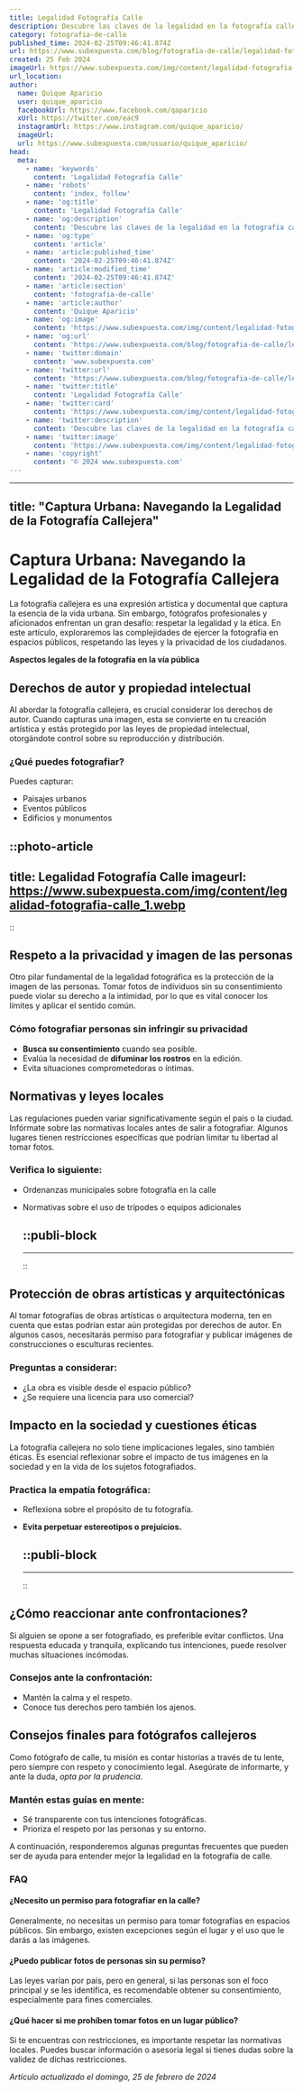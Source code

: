 ```yaml
---
title: Legalidad Fotografía Calle
description: Descubre las claves de la legalidad en la fotografía callejera. Protege tu obra y respeta los derechos sin sacrificar la creatividad.
category: fotografia-de-calle
published_time: 2024-02-25T09:46:41.874Z
url: https://www.subexpuesta.com/blog/fotografia-de-calle/legalidad-fotografia-calle
created: 25 Feb 2024
imageUrl: https://www.subexpuesta.com/img/content/legalidad-fotografia-calle_1.webp
url_location:
author:
  name: Quique Aparicio
  user: quique_aparicio
  facebookUrl: https://www.facebook.com/qaparicio
  xUrl: https://twitter.com/eac9
  instagramUrl: https://www.instagram.com/quique_aparicio/
  imageUrl: 
  url: https://www.subexpuesta.com/usuario/quique_aparicio/
head:
  meta:
    - name: 'keywords'
      content: 'Legalidad Fotografía Calle'
    - name: 'robots'
      content: 'index, follow'
    - name: 'og:title'
      content: 'Legalidad Fotografía Calle'
    - name: 'og:description'
      content: 'Descubre las claves de la legalidad en la fotografía callejera. Protege tu obra y respeta los derechos sin sacrificar la creatividad.'
    - name: 'og:type'
      content: 'article'
    - name: 'article:published_time'
      content: '2024-02-25T09:46:41.874Z'
    - name: 'article:modified_time'
      content: '2024-02-25T09:46:41.874Z'
    - name: 'article:section'
      content: 'fotografia-de-calle'
    - name: 'article:author'
      content: 'Quique Aparicio'
    - name: 'og:image'
      content: 'https://www.subexpuesta.com/img/content/legalidad-fotografia-calle_1.webp'
    - name: 'og:url'
      content: 'https://www.subexpuesta.com/blog/fotografia-de-calle/legalidad-fotografia-calle'
    - name: 'twitter:domain'
      content: 'www.subexpuesta.com'
    - name: 'twitter:url'
      content: 'https://www.subexpuesta.com/blog/fotografia-de-calle/legalidad-fotografia-calle'
    - name: 'twitter:title'
      content: 'Legalidad Fotografía Calle'
    - name: 'twitter:card'
      content: 'https://www.subexpuesta.com/img/content/legalidad-fotografia-calle_1.webp'
    - name: 'twitter:description'
      content: 'Descubre las claves de la legalidad en la fotografía callejera. Protege tu obra y respeta los derechos sin sacrificar la creatividad.'
    - name: 'twitter:image'
      content: 'https://www.subexpuesta.com/img/content/legalidad-fotografia-calle_1.webp'
    - name: 'copyright'
      content: '© 2024 www.subexpuesta.com'
---
```

---
title: "Captura Urbana: Navegando la Legalidad de la Fotografía Callejera"
---

# Captura Urbana: Navegando la Legalidad de la Fotografía Callejera

La fotografía callejera es una expresión artística y documental que captura la esencia de la vida urbana. Sin embargo, fotógrafos profesionales y aficionados enfrentan un gran desafío: respetar la legalidad y la ética. En este artículo, exploraremos las complejidades de ejercer la fotografía en espacios públicos, respetando las leyes y la privacidad de los ciudadanos.

**Aspectos legales de la fotografía en la vía pública**

## Derechos de autor y propiedad intelectual

Al abordar la fotografía callejera, es crucial considerar los derechos de autor. Cuando capturas una imagen, esta se convierte en tu creación artística y estás protegido por las leyes de propiedad intelectual, otorgándote control sobre su reproducción y distribución. 

### ¿Qué puedes fotografiar?

Puedes capturar:
- Paisajes urbanos
- Eventos públicos
- Edificios y monumentos


::photo-article
---
title: Legalidad Fotografía Calle
imageurl: https://www.subexpuesta.com/img/content/legalidad-fotografia-calle_1.webp
---
::


## Respeto a la privacidad y imagen de las personas

Otro pilar fundamental de la legalidad fotográfica es la protección de la imagen de las personas. Tomar fotos de individuos sin su consentimiento puede violar su derecho a la intimidad, por lo que es vital conocer los límites y aplicar el sentido común.

### Cómo fotografiar personas sin infringir su privacidad

- **Busca su consentimiento** cuando sea posible.
- Evalúa la necesidad de **difuminar los rostros** en la edición.
- Evita situaciones comprometedoras o íntimas.

## Normativas y leyes locales

Las regulaciones pueden variar significativamente según el país o la ciudad. Infórmate sobre las normativas locales antes de salir a fotografiar. Algunos lugares tienen restricciones específicas que podrían limitar tu libertad al tomar fotos.

### Verifica lo siguiente:

- Ordenanzas municipales sobre fotografía en la calle
- Normativas sobre el uso de trípodes o equipos adicionales 


  ::publi-block
  ---
  ---
  ::
  
  
## Protección de obras artísticas y arquitectónicas

Al tomar fotografías de obras artísticas o arquitectura moderna, ten en cuenta que estas podrían estar aún protegidas por derechos de autor. En algunos casos, necesitarás permiso para fotografiar y publicar imágenes de construcciones o esculturas recientes.

### Preguntas a considerar:

- ¿La obra es visible desde el espacio público?
- ¿Se requiere una licencia para uso comercial?

## Impacto en la sociedad y cuestiones éticas

La fotografía callejera no solo tiene implicaciones legales, sino también éticas. Es esencial reflexionar sobre el impacto de tus imágenes en la sociedad y en la vida de los sujetos fotografiados.

### Practica la empatía fotográfica:

- Reflexiona sobre el propósito de tu fotografía.
- **Evita perpetuar estereotipos o prejuicios.**


  ::publi-block
  ---
  ---
  ::
  
  
## ¿Cómo reaccionar ante confrontaciones?

Si alguien se opone a ser fotografiado, es preferible evitar conflictos. Una respuesta educada y tranquila, explicando tus intenciones, puede resolver muchas situaciones incómodas.

### Consejos ante la confrontación:

- Mantén la calma y el respeto.
- Conoce tus derechos pero también los ajenos.

## Consejos finales para fotógrafos callejeros

Como fotógrafo de calle, tu misión es contar historias a través de tu lente, pero siempre con respeto y conocimiento legal. Asegúrate de informarte, y ante la duda, *opta por la prudencia*.

### Mantén estas guías en mente:

- Sé transparente con tus intenciones fotográficas.
- Prioriza el respeto por las personas y su entorno.

A continuación, responderemos algunas preguntas frecuentes que pueden ser de ayuda para entender mejor la legalidad en la fotografía de calle.

### FAQ

#### ¿Necesito un permiso para fotografiar en la calle?
Generalmente, no necesitas un permiso para tomar fotografías en espacios públicos. Sin embargo, existen excepciones según el lugar y el uso que le darás a las imágenes.

#### ¿Puedo publicar fotos de personas sin su permiso?
Las leyes varían por país, pero en general, si las personas son el foco principal y se les identifica, es recomendable obtener su consentimiento, especialmente para fines comerciales.

#### ¿Qué hacer si me prohíben tomar fotos en un lugar público?
Si te encuentras con restricciones, es importante respetar las normativas locales. Puedes buscar información o asesoría legal si tienes dudas sobre la validez de dichas restricciones.

_Artículo actualizado el domingo, 25 de febrero de 2024_